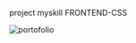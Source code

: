 project myskill FRONTEND-CSS

![portofolio](https://github.com/user-attachments/assets/a974b300-1fbb-431e-b63e-13d2f8099349)
